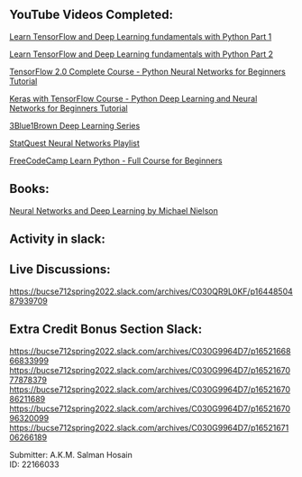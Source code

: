 ## YouTube Videos Completed:  
[Learn TensorFlow and Deep Learning fundamentals with Python Part 1](https://www.youtube.com/watch?v=tpCFfeUEGs8&ab_channel=DanielBourke)

[Learn TensorFlow and Deep Learning fundamentals with Python Part 2](https://www.youtube.com/watch?v=ZUKz4125WNI&ab_channel=DanielBourke)

[TensorFlow 2.0 Complete Course - Python Neural Networks for Beginners Tutorial](https://www.youtube.com/watch?v=tPYj3fFJGjk&ab_channel=freeCodeCamp.org)

[Keras with TensorFlow Course - Python Deep Learning and Neural Networks for Beginners Tutorial](https://www.youtube.com/watch?v=qFJeN9V1ZsI&ab_channel=freeCodeCamp.org)

[3Blue1Brown Deep Learning Series](https://www.youtube.com/playlist?list=PLZHQObOWTQDNU6R1_67000Dx_ZCJB-3pi)

[StatQuest Neural Networks Playlist](https://www.youtube.com/watch?v=CqOfi41LfDw&list=PLblh5JKOoLUIxGDQs4LFFD--41Vzf-ME1&ab_channel=StatQuestwithJoshStarmer)

[FreeCodeCamp Learn Python - Full Course for Beginners](https://www.youtube.com/watch?v=rfscVS0vtbw&t=13876s&ab_channel=freeCodeCamp.org)


## Books: 
[Neural Networks and Deep Learning by Michael Nielson](https://static.latexstudio.net/article/2018/0912/neuralnetworksanddeeplearning.pdf)



## Activity in slack:
## Live Discussions: 
https://bucse712spring2022.slack.com/archives/C030QR9L0KF/p1644850487939709

## Extra Credit Bonus Section Slack:
https://bucse712spring2022.slack.com/archives/C030G9964D7/p1652166866833999
https://bucse712spring2022.slack.com/archives/C030G9964D7/p1652167077878379
https://bucse712spring2022.slack.com/archives/C030G9964D7/p1652167086211689
https://bucse712spring2022.slack.com/archives/C030G9964D7/p1652167096320099
https://bucse712spring2022.slack.com/archives/C030G9964D7/p1652167106266189

Submitter:
A.K.M. Salman Hosain  
ID: 22166033
